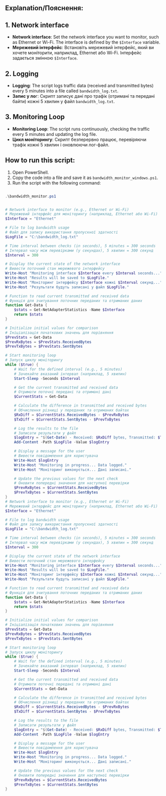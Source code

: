 ## Explanation/Пояснення:
## 1. Network interface
- **Network interface**: Set the network interface you want to monitor, such as Ethernet or Wi-Fi. The interface is defined by the ```$Interface``` variable.
- **Мережевий інтерфейс**: Встановіть мережевий інтерфейс, який ви хочете моніторити, наприклад, Ethernet або Wi-Fi. Інтерфейс задається змінною ```$Interface```.
## 2. Logging
- **Logging**: The script logs traffic data (received and transmitted bytes) every 5 minutes into a file called ```bandwidth_log.txt```.
- **Запис у ло**г: Скрипт записує дані про трафік (отримані та передані байти) кожні 5 хвилин у файл ```bandwidth_log.txt```.
## 3. Monitoring Loop
- **Monitoring Loop**: The script runs continuously, checking the traffic every 5 minutes and updating the log file.
- **Цикл моніторингу**: Скрипт безперервно працює, перевіряючи трафік кожні 5 хвилин і оновлюючи лог-файл.

## How to run this script:
1. Open PowerShell.
2. Copy the code into a file and save it as ```bandwidth_monitor_windows.ps1```.
3. Run the script with the following command:
   
```powershell

.\bandwidth_monitor.ps1
```

```powershell

# Network interface to monitor (e.g., Ethernet or Wi-Fi)
# Мережевий інтерфейс для моніторингу (наприклад, Ethernet або Wi-Fi)
$Interface = "Ethernet"

# File to log bandwidth usage
# Файл для запису використання пропускної здатності
$LogFile = "C:\bandwidth_log.txt"

# Time interval between checks (in seconds), 5 minutes = 300 seconds
# Інтервал часу між перевірками (у секундах), 5 хвилин = 300 секунд
$Interval = 300

# Display the current state of the network interface
# Вивести поточний стан мережевого інтерфейсу
Write-Host "Monitoring interface $Interface every $Interval seconds..."
Write-Host "Results will be saved to $LogFile."
Write-Host "Моніторинг інтерфейсу $Interface кожні $Interval секунд..."
Write-Host "Результати будуть записані у файл $LogFile."

# Function to read current transmitted and received data
# Функція для зчитування поточних переданих та отриманих даних
function Get-Data {
    $stats = Get-NetAdapterStatistics -Name $Interface
    return $stats
}

# Initialize initial values for comparison
# Ініціалізація початкових значень для порівняння
$PrevStats = Get-Data
$PrevRxBytes = $PrevStats.ReceivedBytes
$PrevTxBytes = $PrevStats.SentBytes

# Start monitoring loop
# Запуск циклу моніторингу
while ($true) {
    # Wait for the defined interval (e.g., 5 minutes)
    # Зачекайте вказаний інтервал (наприклад, 5 хвилин)
    Start-Sleep -Seconds $Interval

    # Get the current transmitted and received data
    # Отримати поточні передані та отримані дані
    $CurrentStats = Get-Data

    # Calculate the difference in transmitted and received bytes
    # Обчислення різниці у переданих та отриманих байтах
    $RxDiff = $CurrentStats.ReceivedBytes - $PrevRxBytes
    $TxDiff = $CurrentStats.SentBytes - $PrevTxBytes

    # Log the results to the file
    # Записати результати у файл
    $logEntry = "$(Get-Date) - Received: $RxDiff bytes, Transmitted: $TxDiff bytes"
    Add-Content -Path $LogFile -Value $logEntry

    # Display a message for the user
    # Вивести повідомлення для користувача
    Write-Host $logEntry
    Write-Host "Monitoring in progress... Data logged."
    Write-Host "Моніторинг виконується... Дані записані."

    # Update the previous values for the next check
    # Оновити попередні значення для наступної перевірки
    $PrevRxBytes = $CurrentStats.ReceivedBytes
    $PrevTxBytes = $CurrentStats.SentBytes
}
# Network interface to monitor (e.g., Ethernet or Wi-Fi)
# Мережевий інтерфейс для моніторингу (наприклад, Ethernet або Wi-Fi)
$Interface = "Ethernet"

# File to log bandwidth usage
# Файл для запису використання пропускної здатності
$LogFile = "C:\bandwidth_log.txt"

# Time interval between checks (in seconds), 5 minutes = 300 seconds
# Інтервал часу між перевірками (у секундах), 5 хвилин = 300 секунд
$Interval = 300

# Display the current state of the network interface
# Вивести поточний стан мережевого інтерфейсу
Write-Host "Monitoring interface $Interface every $Interval seconds..."
Write-Host "Results will be saved to $LogFile."
Write-Host "Моніторинг інтерфейсу $Interface кожні $Interval секунд..."
Write-Host "Результати будуть записані у файл $LogFile."

# Function to read current transmitted and received data
# Функція для зчитування поточних переданих та отриманих даних
function Get-Data {
    $stats = Get-NetAdapterStatistics -Name $Interface
    return $stats
}

# Initialize initial values for comparison
# Ініціалізація початкових значень для порівняння
$PrevStats = Get-Data
$PrevRxBytes = $PrevStats.ReceivedBytes
$PrevTxBytes = $PrevStats.SentBytes

# Start monitoring loop
# Запуск циклу моніторингу
while ($true) {
    # Wait for the defined interval (e.g., 5 minutes)
    # Зачекайте вказаний інтервал (наприклад, 5 хвилин)
    Start-Sleep -Seconds $Interval

    # Get the current transmitted and received data
    # Отримати поточні передані та отримані дані
    $CurrentStats = Get-Data

    # Calculate the difference in transmitted and received bytes
    # Обчислення різниці у переданих та отриманих байтах
    $RxDiff = $CurrentStats.ReceivedBytes - $PrevRxBytes
    $TxDiff = $CurrentStats.SentBytes - $PrevTxBytes

    # Log the results to the file
    # Записати результати у файл
    $logEntry = "$(Get-Date) - Received: $RxDiff bytes, Transmitted: $TxDiff bytes"
    Add-Content -Path $LogFile -Value $logEntry

    # Display a message for the user
    # Вивести повідомлення для користувача
    Write-Host $logEntry
    Write-Host "Monitoring in progress... Data logged."
    Write-Host "Моніторинг виконується... Дані записані."

    # Update the previous values for the next check
    # Оновити попередні значення для наступної перевірки
    $PrevRxBytes = $CurrentStats.ReceivedBytes
    $PrevTxBytes = $CurrentStats.SentBytes
}

```
